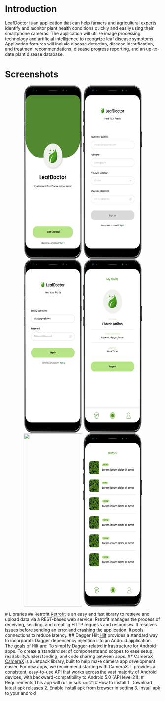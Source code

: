 # Introduction
LeafDoctor is an application that can help farmers and agricultural experts identify and monitor plant health conditions quickly and easily using their smartphone cameras. The application will utilize image processing technology and artificial intelligence to recognize leaf disease symptoms. Application features will include disease detection, disease identification, and treatment recommendations, disease progress reporting, and an up-to-date plant disease database.
# Screenshots
<p align="center">
  <img src="https://github.com/nurevina/Leaf-Doctor/blob/master/screenshots/Asset%201.png" height="560" width="190"/>
  <img src="https://github.com/nurevina/Leaf-Doctor/blob/master/screenshots/Asset%202.png" height="560" width="190"/>
  <img src="https://github.com/nurevina/Leaf-Doctor/blob/master/screenshots/Asset%203.png" height="560" width="190"/>
  <img src="https://github.com/nurevina/Leaf-Doctor/blob/master/screenshots/Asset%204.png" height="560" width="190"/>
  <img src="https://github.com/nurevina/Leaf-Doctor/blob/master/screenshots/Asset%205.png" height="560" width="190"/>
  <img src="https://github.com/nurevina/Leaf-Doctor/blob/master/screenshots/Asset%206.png" height="560" width="190"/>
</p>
# Libraries
## Retrofit
<a href ="https://square.github.io/retrofit/">Retrofit</a> is an easy and fast library to retrieve and upload data via a REST-based web service. Retrofit manages the process of receiving, sending, and creating HTTP requests and responses. It resolves issues before sending an error and crashing the application. It pools connections to reduce latency.
## Dagger Hilt
<a href = "https://dagger.dev/hilt/">Hilt</a> provides a standard way to incorporate Dagger dependency injection into an Android application. The goals of Hilt are: To simplify Dagger-related infrastructure for Android apps. To create a standard set of components and scopes to ease setup, readability/understanding, and code sharing between apps.
## CameraX
<a href ="https://developer.android.com/jetpack/androidx/releases/camera?hl=id">CameraX</a> is a Jetpack library, built to help make camera app development easier. For new apps, we recommend starting with CameraX. It provides a consistent, easy-to-use API that works across the vast majority of Android devices, with backward-compatibility to Android 5.0 (API level 21).
# Requirements
This app will run in sdk <= 21
# How to install
1. Download latest apk <a href="https://github.com/nurevina/Leaf-Doctor/releases">releases</a>
2. Enable install apk from browser in setting
3. Install apk to your android
